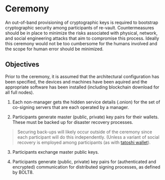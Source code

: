 # Ceremony

An out-of-band provisioning of cryptographic keys is required to bootstrap cryptographic security among participants of re-vault. Countermeasures should be in place to minimize the risks associated with physical, network, and social engineering attacks that aim to compromise this process. Ideally this ceremony would not be too cumbersome for the humans involved and the scope for human error should be minimized.

## Objectives

Prior to the ceremony, it is assumed that the architectural configuration has been specified, the devices and machines have been aquired and the appropriate software has been installed (including blockchain download for all full nodes). 

1. Each non-manager gets the hidden service details (.onion) for the set of co-signing servers that are each operated by a manager.
 
2. Participants generate master (public, private) key pairs for their wallets. These must be backed up for disaster recovery processes.
> Securing back-ups will likely occur outside of the ceremony since each participant will do this independently. (Unless a variant of social recovery is employed among participants (as with [tatoshi wallet](https://tatoshi.io/)). 
3. Participants exchange master public keys. 

4. Participants generate (public, private) key pairs for (authenticated and encrypted) communication for distributed signing processes, as defined by BOLT8.

